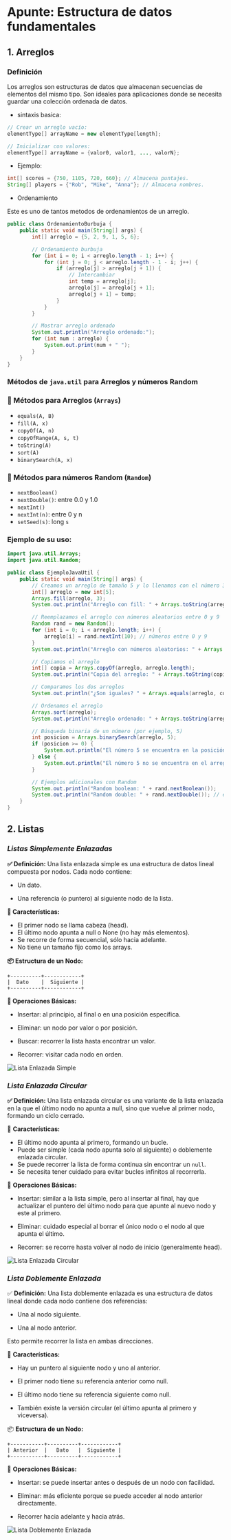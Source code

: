 # Apunte: Estructura de datos fundamentales

## 1. Arreglos
### Definición
Los arreglos son estructuras de datos que almacenan secuencias de elementos del mismo tipo. Son ideales para aplicaciones donde se necesita guardar una colección ordenada de datos.
- sintaxis basica:
```java
// Crear un arreglo vacío:
elementType[] arrayName = new elementType[length];  

// Inicializar con valores:
elementType[] arrayName = {valor0, valor1, ..., valorN};  
```
- Ejemplo:
```java
int[] scores = {750, 1105, 720, 660}; // Almacena puntajes.
String[] players = {"Rob", "Mike", "Anna"}; // Almacena nombres.
```
- Ordenamiento

Este es uno de tantos metodos de ordenamientos de un arreglo.
```java
public class OrdenamientoBurbuja {
    public static void main(String[] args) {
        int[] arreglo = {5, 2, 9, 1, 5, 6};

        // Ordenamiento burbuja
        for (int i = 0; i < arreglo.length - 1; i++) {
            for (int j = 0; j < arreglo.length - 1 - i; j++) {
                if (arreglo[j] > arreglo[j + 1]) {
                    // Intercambiar
                    int temp = arreglo[j];
                    arreglo[j] = arreglo[j + 1];
                    arreglo[j + 1] = temp;
                }
            }
        }

        // Mostrar arreglo ordenado
        System.out.println("Arreglo ordenado:");
        for (int num : arreglo) {
            System.out.print(num + " ");
        }
    }
}
```
### Métodos de `java.util` para **Arreglos** y números **Random**

### 📗 Métodos para Arreglos (`Arrays`)
- `equals(A, B)`
- `fill(A, x)`
- `copyOf(A, n)`
- `copyOfRange(A, s, t)`
- `toString(A)`
- `sort(A)`
- `binarySearch(A, x)`

### 🔵 Métodos para números Random (`Random`)
- `nextBoolean()`
- `nextDouble()`: entre 0.0 y 1.0
- `nextInt()`
- `nextInt(n)`: entre 0 y n
- `setSeed(s)`: long `s`

### Ejemplo de su uso:
```java
import java.util.Arrays;
import java.util.Random;

public class EjemploJavaUtil {
    public static void main(String[] args) {
        // Creamos un arreglo de tamaño 5 y lo llenamos con el número 3
        int[] arreglo = new int[5];
        Arrays.fill(arreglo, 3);
        System.out.println("Arreglo con fill: " + Arrays.toString(arreglo));

        // Reemplazamos el arreglo con números aleatorios entre 0 y 9
        Random rand = new Random();
        for (int i = 0; i < arreglo.length; i++) {
            arreglo[i] = rand.nextInt(10); // números entre 0 y 9
        }
        System.out.println("Arreglo con números aleatorios: " + Arrays.toString(arreglo));

        // Copiamos el arreglo
        int[] copia = Arrays.copyOf(arreglo, arreglo.length);
        System.out.println("Copia del arreglo: " + Arrays.toString(copia));

        // Comparamos los dos arreglos
        System.out.println("¿Son iguales? " + Arrays.equals(arreglo, copia));

        // Ordenamos el arreglo
        Arrays.sort(arreglo);
        System.out.println("Arreglo ordenado: " + Arrays.toString(arreglo));

        // Búsqueda binaria de un número (por ejemplo, 5)
        int posicion = Arrays.binarySearch(arreglo, 5);
        if (posicion >= 0) {
            System.out.println("El número 5 se encuentra en la posición: " + posicion);
        } else {
            System.out.println("El número 5 no se encuentra en el arreglo.");
        }

        // Ejemplos adicionales con Random
        System.out.println("Random boolean: " + rand.nextBoolean());
        System.out.println("Random double: " + rand.nextDouble()); // entre 0.0 y 1.0
    }
}
```
## 2. Listas 

### *Listas Simplemente Enlazadas*
**✅ Definición:**
Una lista enlazada simple es una estructura de datos lineal compuesta por nodos. Cada nodo contiene: 
- Un dato.

- Una referencia (o puntero) al siguiente nodo de la lista.

**🔧 Características:**
- El primer nodo se llama cabeza (head).
- El último nodo apunta a null o None (no hay más elementos).
- Se recorre de forma secuencial, sólo hacia adelante.
- No tiene un tamaño fijo como los arrays.

**📦 Estructura de un Nodo:**
```
+----------+------------+
|  Dato    |  Siguiente |
+----------+------------+
```


**🔁 Operaciones Básicas:**
- Insertar: al principio, al final o en una posición específica.

- Eliminar: un nodo por valor o por posición.

- Buscar: recorrer la lista hasta encontrar un valor.

- Recorrer: visitar cada nodo en orden.

![Lista Enlazada Simple](imagenes/ListaSimplementeEnlazada.png)

### *Lista Enlazada Circular*
**✅ Definición:**
Una lista enlazada circular es una variante de la lista enlazada en la que el último nodo no apunta a null, sino que vuelve al primer nodo, formando un ciclo cerrado.

🔧 **Características:**
- El último nodo apunta al primero, formando un bucle.
- Puede ser simple (cada nodo apunta solo al siguiente) o doblemente enlazada circular.
- Se puede recorrer la lista de forma continua sin encontrar un ```null```.
- Se necesita tener cuidado para evitar bucles infinitos al recorrerla.

🔁 **Operaciones Básicas:**
- Insertar: similar a la lista simple, pero al insertar al final, hay que actualizar el puntero del último nodo para que apunte al nuevo nodo y este al primero.

- Eliminar: cuidado especial al borrar el único nodo o el nodo al que apunta el último.

- Recorrer: se recorre hasta volver al nodo de inicio (generalmente head).

![Lista Enlazada Circular](imagenes/ListaCircular.png)
### *Lista Doblemente Enlazada* 
✅ **Definición:**
Una lista doblemente enlazada es una estructura de datos lineal donde cada nodo contiene dos referencias:

- Una al nodo siguiente.

- Una al nodo anterior.

Esto permite recorrer la lista en ambas direcciones.

🔧 **Características:**
- Hay un puntero al siguiente nodo y uno al anterior.

- El primer nodo tiene su referencia anterior como null.

- El último nodo tiene su referencia siguiente como null.

- También existe la versión circular (el último apunta al primero y viceversa).

📦 **Estructura de un Nodo:**

```
+-----------+----------+------------+
| Anterior  |   Dato   |  Siguiente |
+-----------+----------+------------+
```


🔁 **Operaciones Básicas:**
- Insertar: se puede insertar antes o después de un nodo con facilidad.

- Eliminar: más eficiente porque se puede acceder al nodo anterior directamente.

- Recorrer hacia adelante y hacia atrás.

![Lista Doblemente Enlazada](imagenes/ListaDoblementeEnlazada.png)


